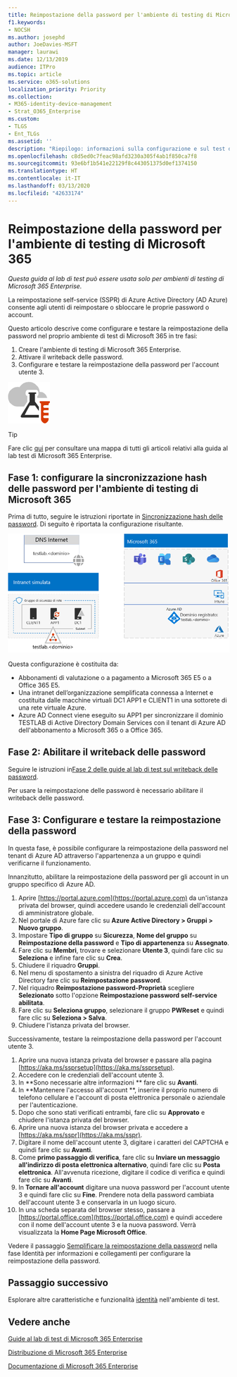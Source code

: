 ```yaml
---
title: Reimpostazione della password per l'ambiente di testing di Microsoft 365
f1.keywords:
- NOCSH
ms.author: josephd
author: JoeDavies-MSFT
manager: laurawi
ms.date: 12/13/2019
audience: ITPro
ms.topic: article
ms.service: o365-solutions
localization_priority: Priority
ms.collection:
- M365-identity-device-management
- Strat_O365_Enterprise
ms.custom:
- TLGS
- Ent_TLGs
ms.assetid: ''
description: "Riepilogo: informazioni sulla configurazione e sul test di reimpostazione della password per l'ambiente di testing di Microsoft 365."
ms.openlocfilehash: c8d5ed0c7feac98afd3230a305f4ab1f850ca7f8
ms.sourcegitcommit: 93e6bf1b541e22129f8c443051375d0ef1374150
ms.translationtype: HT
ms.contentlocale: it-IT
ms.lasthandoff: 03/13/2020
ms.locfileid: "42633174"
---
```

# <a name="password-reset-for-your-microsoft-365-test-environment"></a>Reimpostazione della password per l'ambiente di testing di Microsoft 365

*Questa guida al lab di test può essere usata solo per ambienti di testing di Microsoft 365 Enterprise.*

La reimpostazione self-service (SSPR) di Azure Active Directory (AD Azure) consente agli utenti di reimpostare o sbloccare le proprie password o account. 

Questo articolo descrive come configurare e testare la reimpostazione della password nel proprio ambiente di test di Microsoft 365 in tre fasi:

1.  Creare l'ambiente di testing di Microsoft 365 Enterprise.
2.  Attivare il writeback delle password.
3.  Configurare e testare la reimpostazione della password per l'account utente 3.
    
![Guide al lab di test per il cloud Microsoft](../media/m365-enterprise-test-lab-guides/cloud-tlg-icon.png) 
    
> [!TIP]
> Fare clic [qui](../media/m365-enterprise-test-lab-guides/Microsoft365EnterpriseTLGStack.pdf) per consultare una mappa di tutti gli articoli relativi alla guida al lab test di Microsoft 365 Enterprise.

## <a name="phase-1-configure-password-hash-synchronization-for-your-microsoft-365-test-environment"></a>Fase 1: configurare la sincronizzazione hash delle password per l'ambiente di testing di Microsoft 365

Prima di tutto, seguire le istruzioni riportate in [Sincronizzazione hash delle password](password-hash-sync-m365-ent-test-environment.md). Di seguito è riportata la configurazione risultante.
  
![L'organizzazione simulata con ambiente di testing per la sincronizzazione hash delle password](../media/pass-through-auth-m365-ent-test-environment/Phase1.png)
  
Questa configurazione è costituita da: 
  
- Abbonamenti di valutazione o a pagamento a Microsoft 365 E5 o a Office 365 E5.
- Una intranet dell’organizzazione semplificata connessa a Internet e costituita dalle macchine virtuali DC1 APP1 e CLIENT1 in una sottorete di una rete virtuale Azure. 
- Azure AD Connect viene eseguito su APP1 per sincronizzare il dominio TESTLAB di Active Directory Domain Services con il tenant di Azure AD dell'abbonamento a Microsoft 365 o a Office 365.

## <a name="phase-2-enable-password-writeback"></a>Fase 2: Abilitare il writeback delle password

Seguire le istruzioni in[Fase 2 delle guide al lab di test sul writeback delle password](password-writeback-m365-ent-test-environment.md#phase-2-enable-password-writeback-for-the-testlab-ad-ds-domain).

Per usare la reimpostazione delle password è necessario abilitare il writeback delle password.
  
## <a name="phase-3-configure-and-test-password-reset"></a>Fase 3: Configurare e testare la reimpostazione della password

In questa fase, è possibile configurare la reimpostazione della password nel tenant di Azure AD attraverso l'appartenenza a un gruppo e quindi verificarne il funzionamento.

Innanzitutto, abilitare la reimpostazione della password per gli account in un gruppo specifico di Azure AD.

1. Aprire [https://portal.azure.com](https://portal.azure.com) da un'istanza privata del browser, quindi accedere usando le credenziali dell'account di amministratore globale.
2. Nel portale di Azure fare clic su **Azure Active Directory > Gruppi > Nuovo gruppo**.
3. Impostare **Tipo di gruppo** su **Sicurezza**, **Nome del gruppo** su **Reimpostazione della password** e **Tipo di appartenenza** su **Assegnato**. 
4. Fare clic su **Membri**, trovare e selezionare **Utente 3**, quindi fare clic su **Seleziona** e infine fare clic su **Crea**.
5. Chiudere il riquadro **Gruppi**.
6. Nel menu di spostamento a sinistra del riquadro di Azure Active Directory fare clic su **Reimpostazione password**.
7. Nel riquadro **Reimpostazione password-Proprietà** scegliere **Selezionato** sotto l'opzione **Reimpostazione password self-service abilitata**.
8. Fare clic su **Seleziona gruppo**, selezionare il gruppo **PWReset** e quindi fare clic su **Seleziona > Salva**.
9. Chiudere l'istanza privata del browser.

Successivamente, testare la reimpostazione della password per l'account utente 3.

1. Aprire una nuova istanza privata del browser e passare alla pagina [https://aka.ms/ssprsetup](https://aka.ms/ssprsetup).
2. Accedere con le credenziali dell'account utente 3.
3. In **Sono necessarie altre informazioni ** fare clic su **Avanti**. 
5. In **Mantenere l'accesso all'account **, inserire il proprio numero di telefono cellulare e l'account di posta elettronica personale o aziendale per l'autenticazione.
7. Dopo che sono stati verificati entrambi, fare clic su **Approvato** e chiudere l'istanza privata del browser.
8. Aprire una nuova istanza del browser privata e accedere a [https://aka.ms/sspr](https://aka.ms/sspr).
9. Digitare il nome dell'account utente 3, digitare i caratteri del CAPTCHA e quindi fare clic su **Avanti**.
10. Come **primo passaggio di verifica**, fare clic su **Inviare un messaggio all'indirizzo di posta elettronica alternativo**, quindi fare clic su **Posta elettronica**. All'avvenuta ricezione, digitare il codice di verifica e quindi fare clic su **Avanti**.
11. In **Tornare all'account** digitare una nuova password per l'account utente 3 e quindi fare clic su **Fine**. Prendere nota della password cambiata dell'account utente 3 e conservarla in un luogo sicuro.
12. In una scheda separata del browser stesso, passare a [https://portal.office.com](https://portal.office.com) e quindi accedere con il nome dell'account utente 3 e la nuova password. Verrà visualizzata la **Home Page Microsoft Office**.

Vedere il passaggio [Semplificare la reimpostazione della password](identity-secure-your-passwords.md#identity-pw-reset) nella fase Identità per informazioni e collegamenti per configurare la reimpostazione della password.

## <a name="next-step"></a>Passaggio successivo

Esplorare altre caratteristiche e funzionalità [identità](m365-enterprise-test-lab-guides.md#identity) nell'ambiente di test.

## <a name="see-also"></a>Vedere anche

[Guide al lab di test di Microsoft 365 Enterprise](m365-enterprise-test-lab-guides.md)

[Distribuzione di Microsoft 365 Enterprise](deploy-microsoft-365-enterprise.md)

[Documentazione di Microsoft 365 Enterprise](https://docs.microsoft.com/microsoft-365-enterprise/)
